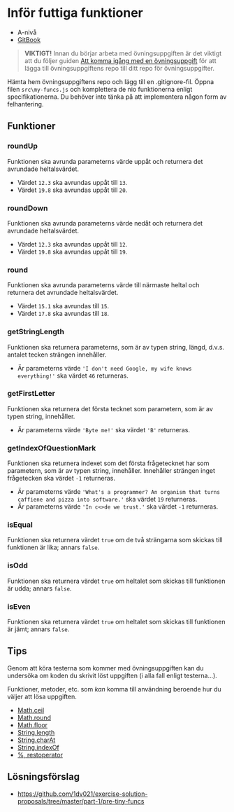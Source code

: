 # Inför futtiga funktioner

- A-nivå
- [GitBook](https://coursepress.gitbooks.io/1dv021/content/ovningsuppgifter/del1/infor-futtiga-funktioner/)

> __VIKTIGT!__ Innan du börjar arbeta med övningsuppgiften är det viktigt att du följer guiden [Att komma igång med en övningsuppgift](https://coursepress.gitbooks.io/1dv021/content/guider/att-komma-igang-med-en-ovningsuppgift/) för att lägga till övningsuppgiftens repo till ditt repo för övningsuppgifter.

Hämta hem övningsuppgiftens repo och lägg till en .gitignore-fil. Öppna filen `src\my-funcs.js` och komplettera de nio funktionerna enligt specifikationerna. Du behöver inte tänka på att implementera någon form av felhantering.

## Funktioner

### roundUp

Funktionen ska avrunda parameterns värde uppåt och returnera det avrundade heltalsvärdet.

- Värdet `12.3` ska avrundas uppåt till `13`.
- Värdet `19.8` ska avrundas uppåt till `20`.

### roundDown

Funktionen ska avrunda parameterns värde nedåt och returnera det avrundade heltalsvärdet.

- Värdet `12.3` ska avrundas uppåt till `12`.
- Värdet `19.8` ska avrundas uppåt till `19`.

### round

Funktionen ska avrunda parameterns värde till närmaste heltal och returnera det avrundade heltalsvärdet.

- Värdet `15.1` ska avrundas till `15`.
- Värdet `17.8` ska avrundas till `18`.

### getStringLength

Funktionen ska returnera parameterns, som är av typen string, längd, d.v.s. antalet tecken strängen innehåller.

- Är parameterns värde `'I don't need Google, my wife knows everything!'` ska värdet `46` returneras.

### getFirstLetter

Funktionen ska returnera det första tecknet som parametern, som är av typen string, innehåller.

- Är parameterns värde `'Byte me!'` ska värdet `'B'` returneras.

### getIndexOfQuestionMark

Funktionen ska returnera indexet som det första frågetecknet har som parametern, som är av typen string, innehåller. Innehåller strängen inget frågetecken ska värdet `-1` returneras.

- Är parameterns värde `'What's a programmer? An organism that turns caffiene and pizza into software.'` ska värdet `19` returneras.
- Är parameterns värde `'In c<>de we trust.'` ska värdet `-1` returneras.


### isEqual

Funktionen ska returnera värdet `true` om de två strängarna som skickas till funktionen är lika; annars `false`.

### isOdd

Funktionen ska returnera värdet `true` om heltalet som skickas till funktionen är udda; annars `false`.

### isEven

Funktionen ska returnera värdet `true` om heltalet som skickas till funktionen är jämt; annars `false`.

## Tips
Genom att köra testerna som kommer med övningsuppgiften kan du undersöka om koden du skrivit löst uppgiften (i alla fall enligt testerna...).

Funktioner, metoder, etc. som *kan* komma till användning beroende hur du väljer att lösa uppgiften.

- [Math.ceil](https://developer.mozilla.org/en-US/docs/Web/JavaScript/Reference/Global_Objects/Math/ceil)
- [Math.round](https://developer.mozilla.org/en-US/docs/Web/JavaScript/Reference/Global_Objects/Math/round)
- [Math.floor](https://developer.mozilla.org/en-US/docs/Web/JavaScript/Reference/Global_Objects/Math/floor)
- [String.length](https://developer.mozilla.org/en-US/docs/Web/JavaScript/Reference/Global_Objects/String/length)
- [String.charAt](https://developer.mozilla.org/en-US/docs/Web/JavaScript/Reference/Global_Objects/String/charAt)
- [String.indexOf](https://developer.mozilla.org/en-US/docs/Web/JavaScript/Reference/Global_Objects/String/indexOf)
- [%, restoperator](https://developer.mozilla.org/en-US/docs/Web/JavaScript/Reference/Operators/Arithmetic_Operators#Remainder)

##  Lösningsförslag
- https://github.com/1dv021/exercise-solution-proposals/tree/master/part-1/pre-tiny-funcs
